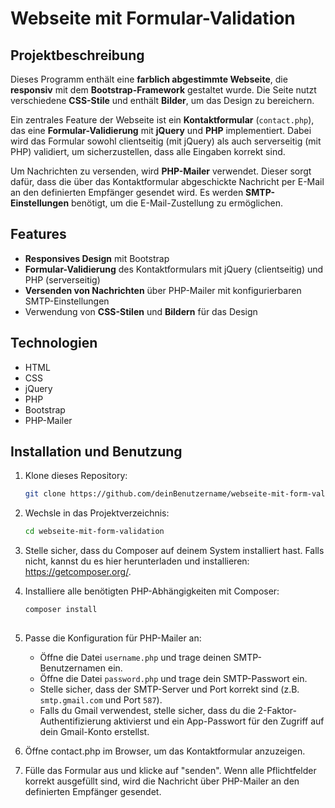 # Webseite mit Formular-Validation

## Projektbeschreibung

Dieses Programm enthält eine **farblich abgestimmte Webseite**, die **responsiv** mit dem **Bootstrap-Framework** gestaltet wurde. Die Seite nutzt verschiedene **CSS-Stile** und enthält **Bilder**, um das Design zu bereichern.

Ein zentrales Feature der Webseite ist ein **Kontaktformular** (`contact.php`), das eine **Formular-Validierung** mit **jQuery** und **PHP** implementiert. Dabei wird das Formular sowohl clientseitig (mit jQuery) als auch serverseitig (mit PHP) validiert, um sicherzustellen, dass alle Eingaben korrekt sind.

Um Nachrichten zu versenden, wird **PHP-Mailer** verwendet. Dieser sorgt dafür, dass die über das Kontaktformular abgeschickte Nachricht per E-Mail an den definierten Empfänger gesendet wird. Es werden **SMTP-Einstellungen** benötigt, um die E-Mail-Zustellung zu ermöglichen.

## Features

- **Responsives Design** mit Bootstrap
- **Formular-Validierung** des Kontaktformulars mit jQuery (clientseitig) und PHP (serverseitig)
- **Versenden von Nachrichten** über PHP-Mailer mit konfigurierbaren SMTP-Einstellungen
- Verwendung von **CSS-Stilen** und **Bildern** für das Design

## Technologien

- HTML
- CSS
- jQuery
- PHP
- Bootstrap
- PHP-Mailer

## Installation und Benutzung

1. Klone dieses Repository:
   ```bash
   git clone https://github.com/deinBenutzername/webseite-mit-form-validation.git

2. Wechsle in das Projektverzeichnis:
   ```bash
   cd webseite-mit-form-validation

4. Stelle sicher, dass du Composer auf deinem System installiert hast. Falls nicht, kannst du es hier herunterladen und installieren: https://getcomposer.org/.

5. Installiere alle benötigten PHP-Abhängigkeiten mit Composer:
   ```bash
   composer install
    
6. Passe die Konfiguration für PHP-Mailer an:
   - Öffne die Datei `username.php` und trage deinen SMTP-Benutzernamen ein.
   - Öffne die Datei `password.php` und trage dein SMTP-Passwort ein.
   - Stelle sicher, dass der SMTP-Server und Port korrekt sind (z.B. `smtp.gmail.com` und Port `587`).
   - Falls du Gmail verwendest, stelle sicher, dass du die 2-Faktor-Authentifizierung aktivierst und ein App-Passwort für den Zugriff auf dein Gmail-Konto erstellst.

8. Öffne contact.php im Browser, um das Kontaktformular anzuzeigen.

9. Fülle das Formular aus und klicke auf "senden". Wenn alle Pflichtfelder korrekt ausgefüllt sind, wird die Nachricht über PHP-Mailer an den definierten Empfänger gesendet.
   
